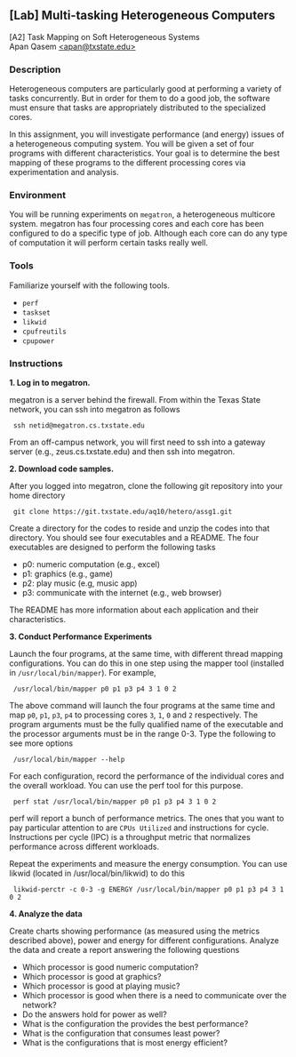 ## [Lab] Multi-tasking Heterogeneous Computers 
[A2] Task Mapping on Soft Heterogeneous Systems  
Apan Qasem [\<apan@txstate.edu\>](apan@txstate.edu)


### Description
Heterogeneous computers are particularly good at performing a variety of tasks concurrently. But in
order for them to do a good job, the software must ensure that tasks are appropriately distributed
to the specialized cores.

In this assignment, you will investigate performance (and energy) issues of a heterogeneous
computing system. You will be given a set of four programs with different characteristics. Your goal
is to determine the best mapping of these programs to the different processing cores via
experimentation and analysis.


### Environment
You will be running experiments on `megatron`, a heterogeneous multicore
system. megatron has four processing cores and each core has been configured to do a specific type
of job. Although each core can do any type of computation it will perform certain tasks really well.

### Tools
Familiarize yourself with the following tools. 

  * `perf`
  * `taskset`
  * `likwid`
  * `cpufreutils`
  * `cpupower`

### Instructions

**1. Log in to megatron.**

megatron is a server behind the firewall. From within the Texas State network, you can ssh into
megatron as follows

     ssh netid@megatron.cs.txstate.edu

From an off-campus network, you will first need to ssh into a gateway server (e.g.,
zeus.cs.txstate.edu) and then ssh into megatron. 


**2. Download code samples.**

After you logged into megatron, clone the following git repository into your home directory 

     git clone https://git.txstate.edu/aq10/hetero/assg1.git

Create a directory for the codes to reside and unzip the codes into that directory. You should see
four executables and a README. The four executables are designed to perform the following tasks

  * p0: numeric computation (e.g., excel)
  * p1: graphics (e.g., game)
  * p2: play music (e.g, music app)
  * p3: communicate with the internet (e.g., web browser) 

The README has more information about each application and their characteristics. 

**3. Conduct Performance Experiments**

Launch the four programs, at the same time, with different thread mapping configurations. You can do
this in one step using the mapper tool (installed in 
`/usr/local/bin/mapper`). For example, 

     /usr/local/bin/mapper p0 p1 p3 p4 3 1 0 2

The above command will launch the four programs at the same time and map `p0`, `p1`, `p3`, `p4` to
processing cores `3`, `1`, `0` and `2` respectively. The program arguments must be the fully qualified name
of the executable and the processor arguments must be in the range 0-3. Type the following to see
more options

     /usr/local/bin/mapper --help 

For each configuration, record the performance of the individual cores and the overall workload. You
can use the perf tool for this purpose.

     perf stat /usr/local/bin/mapper p0 p1 p3 p4 3 1 0 2

perf will report a bunch of performance metrics. The ones that you want to pay particular attention
to are `CPUs Utilized` and instructions for cycle. Instructions per cycle (IPC) is a throughput
metric that normalizes performance across different workloads. 

Repeat the experiments and measure the energy consumption. You can use likwid (located in
/usr/local/bin/likwid) to do this

     likwid-perctr -c 0-3 -g ENERGY /usr/local/bin/mapper p0 p1 p3 p4 3 1 0 2

**4. Analyze the data**

Create charts showing performance (as measured using the metrics described above), power and energy
for different configurations. Analyze the data and create a report answering the following questions

* Which processor is good numeric computation?
* Which processor is good at graphics?
* Which processor is good at playing music?
* Which processor is good when there is a need to communicate over the network?
* Do the answers hold for power as well?
* What is the configuration the provides the best performance?
* What is the configuration that consumes least power?
* What is the configurations that is most energy efficient?

